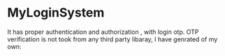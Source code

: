 # MyLoginSystem
It has proper authentication and authorization , with login otp.
OTP verification is not took from any third party libaray, I have genrated of my own:

